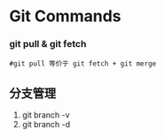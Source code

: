 # Git Commands

### git pull & git fetch

```
#git pull 等价于 git fetch + git merge
```

## 分支管理

1. git branch -v
2. git branch -d 



